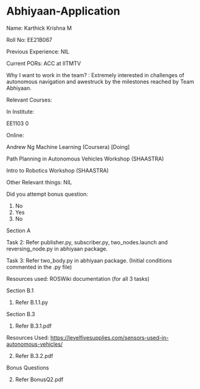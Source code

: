 # Abhiyaan-Application
Name:
Karthick Krishna M

Roll No:
EE21B067

Previous Experience:
NIL

Current PORs:
ACC at IITMTV

Why I want to work in the team? :
Extremely interested in challenges of autonomous navigation and awestruck by the milestones reached by Team Abhiyaan. 

Relevant Courses:

In Institute:

EE1103
0

Online:

Andrew Ng Machine Learning (Coursera) [Doing]

Path Planning in Autonomous Vehicles Workshop (SHAASTRA)

Intro to Robotics Workshop (SHAASTRA)

Other Relevant things:
NIL

Did you attempt bonus question:

  1. No
  2. Yes
  3. No

Section A

Task 2: Refer publisher.py, subscriber.py, two_nodes.launch and reversing_node.py in abhiyaan package.

Task 3: Refer two_body.py in abhiyaan package. (Initial conditions commented in the .py file)

Resources used: ROSWiki documentation (for all 3 tasks)

Section B.1

1. Refer B.1.1.py

Section B.3

1. Refer B.3.1.pdf

Resources Used: https://levelfivesupplies.com/sensors-used-in-autonomous-vehicles/

2. Refer B.3.2.pdf

Bonus Questions

2. Refer BonusQ2.pdf

